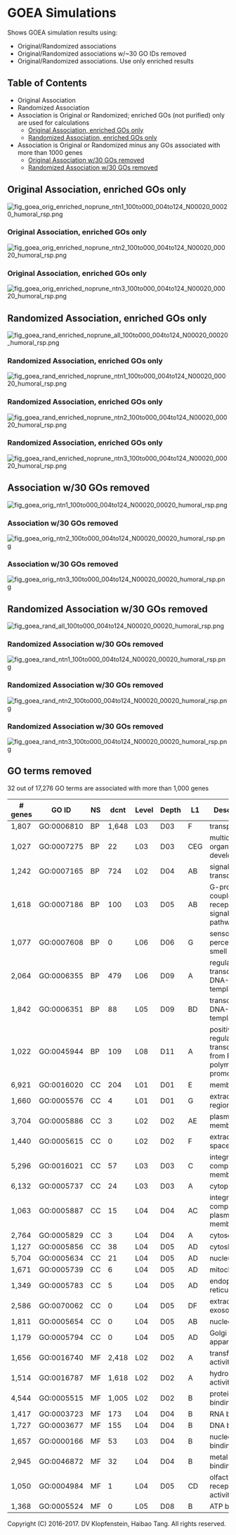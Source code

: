 # GOEA Simulations
Shows GOEA simulation results using: 
  * Original/Randomized associations    
  * Original/Randomized associations w/~30 GO IDs removed    
  * Original/Randomized associations. Use only enriched results    

## Table of Contents
* Original Association 
* Randomized Association
* Association is Original or Randomized; enriched GOs (not purified) only are used for calculations
  * [Original Association, enriched GOs only](#original-association-enriched-gos-only)
  * [Randomized Association, enriched GOs only](#randomized-association-enriched-gos-only)
* Association is Original or Randomized minus any GOs associated with more than 1000 genes
  * [Original Association w/30 GOs removed](#association-w30-gos-removed)
  * [Randomized Association w/30 GOs removed](#randomized-association-w30-gos-removed)

## Original Association, enriched GOs only 
![fig_goea_orig_enriched_noprune_ntn1_100to000_004to124_N00020_00020_humoral_rsp.png](../logs/fig_goea_orig_enriched_noprune_ntn1_100to000_004to124_N00020_00020_humoral_rsp.png)
### Original Association, enriched GOs only 
![fig_goea_orig_enriched_noprune_ntn2_100to000_004to124_N00020_00020_humoral_rsp.png](../logs/fig_goea_orig_enriched_noprune_ntn2_100to000_004to124_N00020_00020_humoral_rsp.png)
### Original Association, enriched GOs only 
![fig_goea_orig_enriched_noprune_ntn3_100to000_004to124_N00020_00020_humoral_rsp.png](../logs/fig_goea_orig_enriched_noprune_ntn3_100to000_004to124_N00020_00020_humoral_rsp.png)

## Randomized Association, enriched GOs only
![fig_goea_rand_enriched_noprune_all_100to000_004to124_N00020_00020_humoral_rsp.png](../logs/fig_goea_rand_enriched_noprune_all_100to000_004to124_N00020_00020_humoral_rsp.png)
### Randomized Association, enriched GOs only
![fig_goea_rand_enriched_noprune_ntn1_100to000_004to124_N00020_00020_humoral_rsp.png](../logs/fig_goea_rand_enriched_noprune_ntn1_100to000_004to124_N00020_00020_humoral_rsp.png)
### Randomized Association, enriched GOs only
![fig_goea_rand_enriched_noprune_ntn2_100to000_004to124_N00020_00020_humoral_rsp.png](../logs/fig_goea_rand_enriched_noprune_ntn2_100to000_004to124_N00020_00020_humoral_rsp.png)
### Randomized Association, enriched GOs only
![fig_goea_rand_enriched_noprune_ntn3_100to000_004to124_N00020_00020_humoral_rsp.png](../logs/fig_goea_rand_enriched_noprune_ntn3_100to000_004to124_N00020_00020_humoral_rsp.png)

## Association w/30 GOs removed
![fig_goea_orig_ntn1_100to000_004to124_N00020_00020_humoral_rsp.png](../logs/fig_goea_orig_ntn1_100to000_004to124_N00020_00020_humoral_rsp.png)    
### Association w/30 GOs removed
![fig_goea_orig_ntn2_100to000_004to124_N00020_00020_humoral_rsp.png](../logs/fig_goea_orig_ntn2_100to000_004to124_N00020_00020_humoral_rsp.png)    
### Association w/30 GOs removed
![fig_goea_orig_ntn3_100to000_004to124_N00020_00020_humoral_rsp.png](../logs/fig_goea_orig_ntn3_100to000_004to124_N00020_00020_humoral_rsp.png)    

## Randomized Association w/30 GOs removed
![fig_goea_rand_all_100to000_004to124_N00020_00020_humoral_rsp.png](../logs/fig_goea_rand_all_100to000_004to124_N00020_00020_humoral_rsp.png)    
### Randomized Association w/30 GOs removed
![fig_goea_rand_ntn1_100to000_004to124_N00020_00020_humoral_rsp.png](../logs/fig_goea_rand_ntn1_100to000_004to124_N00020_00020_humoral_rsp.png)    
### Randomized Association w/30 GOs removed
![fig_goea_rand_ntn2_100to000_004to124_N00020_00020_humoral_rsp.png](../logs/fig_goea_rand_ntn2_100to000_004to124_N00020_00020_humoral_rsp.png)    
### Randomized Association w/30 GOs removed
![fig_goea_rand_ntn3_100to000_004to124_N00020_00020_humoral_rsp.png](../logs/fig_goea_rand_ntn3_100to000_004to124_N00020_00020_humoral_rsp.png)    

## GO terms removed
32 out of 17,276 GO terms are associated with more than 1,000 genes

| # genes | GO ID    |NS| dcnt | Level | Depth | L1 | Description
|---------|----------|--|------|-------|-------|----|---------------
| 1,807 | GO:0006810 |BP|1,648 | L03 | D03 | F   | transport
| 1,027 | GO:0007275 |BP|   22 | L03 | D03 | CEG | multicellular organism development
| 1,242 | GO:0007165 |BP|  724 | L02 | D04 | AB  | signal transduction
| 1,618 | GO:0007186 |BP|  100 | L03 | D05 | AB  | G-protein coupled receptor signaling pathway
| 1,077 | GO:0007608 |BP|    0 | L06 | D06 | G   | sensory perception of smell
| 2,064 | GO:0006355 |BP|  479 | L06 | D09 | A   | regulation of transcription, DNA-templated
| 1,842 | GO:0006351 |BP|   88 | L05 | D09 | BD  | transcription, DNA-templated
| 1,022 | GO:0045944 |BP|  109 | L08 | D11 | A   | positive regulation of transcription from RNA polymerase II promoter
| 6,921 | GO:0016020 |CC|  204 | L01 | D01 | E   | membrane
| 1,660 | GO:0005576 |CC|    4 | L01 | D01 | G   | extracellular region
| 3,704 | GO:0005886 |CC|    3 | L02 | D02 | AE  | plasma membrane
| 1,440 | GO:0005615 |CC|    0 | L02 | D02 | F   | extracellular space
| 5,296 | GO:0016021 |CC|   57 | L03 | D03 | C   | integral component of membrane
| 6,132 | GO:0005737 |CC|   24 | L03 | D03 | A   | cytoplasm
| 1,063 | GO:0005887 |CC|   15 | L04 | D04 | AC  | integral component of plasma membrane
| 2,764 | GO:0005829 |CC|    3 | L04 | D04 | A   | cytosol
| 1,127 | GO:0005856 |CC|   38 | L04 | D05 | AD  | cytoskeleton
| 5,704 | GO:0005634 |CC|   21 | L04 | D05 | AD  | nucleus
| 1,671 | GO:0005739 |CC|    6 | L04 | D05 | AD  | mitochondrion
| 1,349 | GO:0005783 |CC|    5 | L04 | D05 | AD  | endoplasmic reticulum
| 2,586 | GO:0070062 |CC|    0 | L04 | D05 | DF  | extracellular exosome
| 1,811 | GO:0005654 |CC|    0 | L04 | D05 | AB  | nucleoplasm
| 1,179 | GO:0005794 |CC|    0 | L04 | D05 | AD  | Golgi apparatus
| 1,656 | GO:0016740 |MF|2,418 | L02 | D02 | A   | transferase activity
| 1,514 | GO:0016787 |MF|1,618 | L02 | D02 | A   | hydrolase activity
| 4,544 | GO:0005515 |MF|1,005 | L02 | D02 | B   | protein binding
| 1,417 | GO:0003723 |MF|  173 | L04 | D04 | B   | RNA binding
| 1,727 | GO:0003677 |MF|  155 | L04 | D04 | B   | DNA binding
| 1,657 | GO:0000166 |MF|   53 | L03 | D04 | B   | nucleotide binding
| 2,945 | GO:0046872 |MF|   32 | L04 | D04 | B   | metal ion binding
| 1,050 | GO:0004984 |MF|    1 | L04 | D05 | CD  | olfactory receptor activity
| 1,368 | GO:0005524 |MF|    0 | L05 | D08 | B   | ATP binding


Copyright (C) 2016-2017. DV Klopfenstein, Haibao Tang. All rights reserved.
